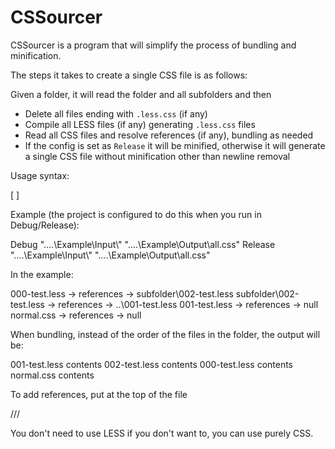 CSSourcer
=========

CSSourcer is a program that will simplify the process of bundling and minification.

The steps it takes to create a single CSS file is as follows:

Given a folder, it will read the folder and all subfolders and then

- Delete all files ending with `.less.css` (if any)
- Compile all LESS files (if any) generating `.less.css` files
- Read all CSS files and resolve references (if any), bundling as needed
- If the config is set as `Release` it will be minified, otherwise it will
  generate a single CSS file without minification other than newline removal
  
Usage syntax:

  <Mode> <StyleFolder-1> <OutputPath-1> [<StyleFolder-N> <OutputPath-N>]
  
Example (the project is configured to do this when you run in Debug/Release):

  Debug   "..\..\Example\Input\\" "..\..\Example\Output\all.css"
  Release "..\..\Example\Input\\" "..\..\Example\Output\all.css"

In the example:

  000-test.less            -> references -> subfolder\002-test.less
  subfolder\002-test.less  -> references -> ..\001-test.less
  001-test.less            -> references -> null
  normal.css               -> references -> null
  
When bundling, instead of the order of the files in the folder, the output will be:

  001-test.less contents
  002-test.less contents
  000-test.less contents
  normal.css    contents

To add references, put at the top of the file

  /// <reference path="path.less" />


You don't need to use LESS if you don't want to, you can use purely CSS.
